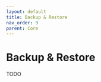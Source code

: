 ```yaml
---
layout: default
title: Backup & Restore
nav_order: 9
parent: Core
---
```


# Backup & Restore

TODO

